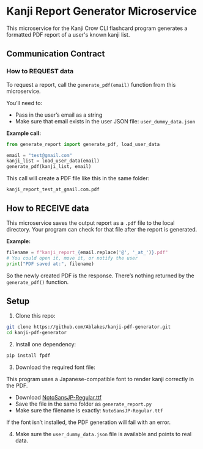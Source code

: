 # Kanji Report Generator Microservice

This microservice for the Kanji Crow CLI flashcard program generates a formatted PDF report of a user's known kanji list.

## Communication Contract

### How to REQUEST data

To request a report, call the `generate_pdf(email)` function from this microservice.

You’ll need to:
- Pass in the user’s email as a string
- Make sure that email exists in the user JSON file: `user_dummy_data.json`

**Example call:**

```python
from generate_report import generate_pdf, load_user_data

email = "test@gmail.com"
kanji_list = load_user_data(email)
generate_pdf(kanji_list, email)
```

This call will create a PDF file like this in the same folder:
```
kanji_report_test_at_gmail.com.pdf
```

## How to RECEIVE data

This microservice saves the output report as a `.pdf` file to the local directory. Your program can check for that file after the report is generated.

**Example:**

```python
filename = f"kanji_report_{email.replace('@', '_at_')}.pdf"
# You could open it, move it, or notify the user
print("PDF saved at:", filename)
```

So the newly created PDF is the response. There’s nothing returned by the `generate_pdf()` function.

## Setup

1. Clone this repo:
```bash
git clone https://github.com/Ablakes/kanji-pdf-generator.git
cd kanji-pdf-generator
```

2. Install one dependency:
```bash
pip install fpdf
```

3. Download the required font file:

This program uses a Japanese-compatible font to render kanji correctly in the PDF.

- Download [NotoSansJP-Regular.ttf](https://fonts.google.com/noto/specimen/Noto+Sans+JP)
- Save the file in the same folder as `generate_report.py`
- Make sure the filename is exactly: `NotoSansJP-Regular.ttf`

If the font isn’t installed, the PDF generation will fail with an error.

4. Make sure the `user_dummy_data.json` file is available and points to real data.
